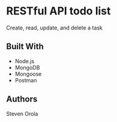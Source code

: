 # RESTful API todo list

Create, read, update, and delete a task

## Built With

* Node.js
* MongoDB
* Mongoose
* Postman

## Authors

Steven Orola